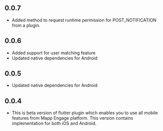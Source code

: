 ## 0.0.7
* Added method to request runtime permission for POST_NOTIFICATION from a plugin.

## 0.0.6
* Added support for user matching feature
* Updated native dependencies for Android

## 0.0.5
* Updated native dependencies for Android

## 0.0.4
* This is beta version of flutter plugin which enables you to use all mobile features from Mapp Engage platform. This version contains implementation for both iOS and Android. 
